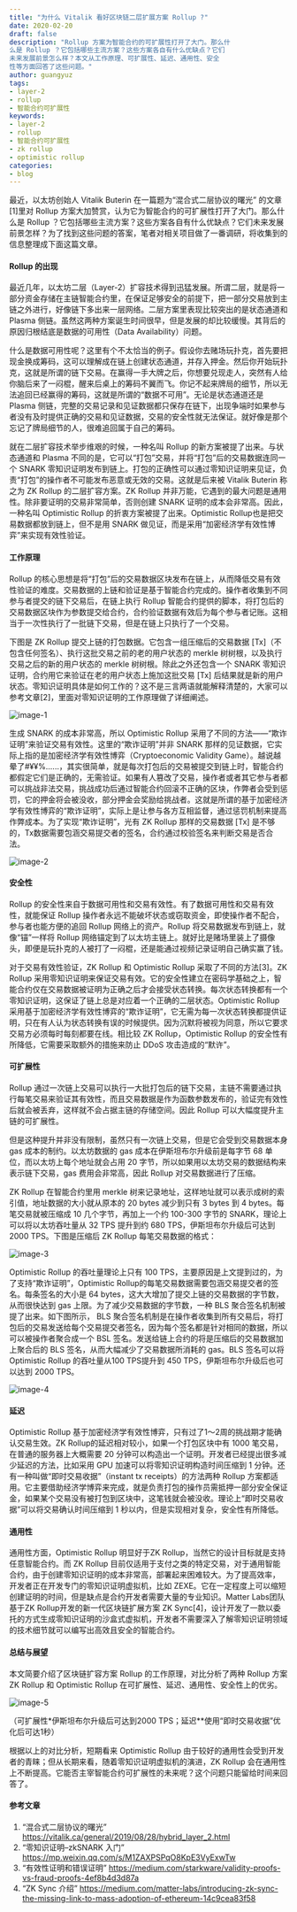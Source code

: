 ```yaml
---
title: "为什么 Vitalik 看好区块链二层扩展方案 Rollup ?"
date: 2020-02-20
draft: false
description: "Rollup 方案为智能合约的可扩展性打开了大门。那么什
么是 Rollup ？它包括哪些主流方案？这些方案各自有什么优缺点？它们
未来发展前景怎么样？本文从工作原理、可扩展性、延迟、通用性、安全
性等方面回答了这些问题。"
author: guangyuz
tags:
- layer-2
- rollup
- 智能合约可扩展性
keywords:
- layer-2
- rollup
- 智能合约可扩展性
- zk rollup
- optimistic rollup
categories:
- blog
---
```




最近，以太坊创始人 Vitalik Buterin 在一篇题为“混合式二层协议的曙光” 的文章[1]里对 Rollup 方案大加赞赏，认为它为智能合约的可扩展性打开了大门。那么什么是 Rollup ？它包括哪些主流方案？这些方案各自有什么优缺点？它们未来发展前景怎样？为了找到这些问题的答案，笔者对相关项目做了一番调研，将收集到的信息整理成下面这篇文章。



#### Rollup 的出现



最近几年，以太坊二层（Layer-2）扩容技术得到迅猛发展。所谓二层，就是将一部分资金存储在主链智能合约里，在保证足够安全的前提下，把一部分交易放到主链之外进行，好像链下多出来一层网络。二层方案里表现比较突出的是状态通道和 Plasma 侧链。虽然这两种方案诞生时间很早，但是发展的却比较缓慢。其背后的原因归根结底是数据的可用性（Data Availability）问题。



什么是数据可用性呢？这里有个不太恰当的例子。假设你去赌场玩扑克，首先要把现金换成筹码，这可以理解成在链上创建状态通道，并存入押金。然后你开始玩扑克，这就是所谓的链下交易。在赢得一手大牌之后，你想要兑现走人，突然有人给你脑后来了一闷棍，醒来后桌上的筹码不翼而飞。你记不起来牌局的细节，所以无法追回已经赢得的筹码，这就是所谓的“数据不可用”。无论是状态通道还是 Plasma 侧链，完整的交易记录和见证数据都只保存在链下，出现争端时如果参与者没有及时提供正确的交易和见证数据，交易的安全性就无法保证。就好像是那个忘记了牌局细节的人，很难追回属于自己的筹码。



就在二层扩容技术举步维艰的时候，一种名叫 Rollup 的新方案被提了出来。与状态通道和 Plasma 不同的是，它可以“打包”交易，并将“打包”后的交易数据连同一个 SNARK 零知识证明发布到链上。打包的正确性可以通过零知识证明来见证，负责“打包”的操作者不可能发布恶意或无效的交易。这就是后来被 Vitalik Buterin 称之为 ZK Rollup 的二层扩容方案。ZK Rollup 并非万能，它遇到的最大问题是通用性。除非要证明的交易非常简单，否则创建 SNARK 证明的成本会非常高。因此，一种名叫 Optimistic Rollup 的折衷方案被提了出来。Optimistic Rollup也是把交易数据都放到链上，但不是用 SNARK 做见证，而是采用“加密经济学有效性博弈”来实现有效性验证。



#### 工作原理



Rollup 的核心思想是将“打包”后的交易数据区块发布在链上，从而降低交易有效性验证的难度。交易数据的上链和验证是基于智能合约完成的。操作者收集到不同参与者提交的链下交易后，在链上执行 Rollup 智能合约提供的脚本，将打包后的交易数据区块作为参数提交给合约，合约验证数据有效后为每个参与者记账。这相当于一次性执行了一批链下交易，但是在链上只执行了一个交易。



下图是 ZK Rollup 提交上链的打包数据。它包含一组压缩后的交易数据 [Tx]（不包含任何签名）、执行这批交易之前的老的用户状态的 merkle 树树根，以及执行交易之后的新的用户状态的 merkle 树树根。除此之外还包含一个 SNARK 零知识证明，合约用它来验证在老的用户状态上施加这批交易 [Tx] 后结果就是新的用户状态。零知识证明具体是如何工作的？这不是三言两语就能解释清楚的，大家可以参考文章[2]，里面对零知识证明的工作原理做了详细阐述。

![image-1](images/image-1.png)

生成 SNARK 的成本非常高，所以 Optimistic Rollup 采用了不同的方法——“欺诈证明”来验证交易有效性。这里的“欺诈证明”并非 SNARK 那样的见证数据，它实际上指的是加密经济学有效性博弈（Cryptoeconomic Validity Game）。越说越晕了#¥¥%......，其实很简单，就是每次打包后的交易被提交到链上时，智能合约都假定它们是正确的，无需验证。如果有人篡改了交易，操作者或者其它参与者都可以挑战非法交易，挑战成功后通过智能合约回滚不正确的区块，作弊者会受到惩罚，它的押金将会被没收，部分押金会奖励给挑战者。这就是所谓的基于加密经济学有效性博弈的“欺诈证明”，实际上是让参与各方互相监督，通过惩罚机制来提高作弊成本。为了实现“欺诈证明”，光有 ZK Rollup 那样的交易数据 [Tx] 是不够的，Tx数据需要包涵交易提交者的签名，合约通过校验签名来判断交易是否合法。

![image-2](./images/image-2.png)



#### 安全性



Rollup 的安全性来自于数据可用性和交易有效性。有了数据可用性和交易有效性，就能保证 Rollup 操作者永远不能破坏状态或窃取资金，即使操作者不配合，参与者也能方便的追回 Rollup 网络上的资产。Rollup 将交易数据发布到链上，就像“锚”一样将 Rollup 网络锚定到了以太坊主链上。就好比是赌场里装上了摄像头，即便是玩扑克的人被打了一闷棍，还是能通过视频记录证明自己确实赢了钱。



对于交易有效性验证，ZK Rollup 和 Optimistic Rollup 采取了不同的方法[3]。ZK Rollup 采用零知识证明来保证交易有效。它的安全性建立在密码学基础之上，智能合约仅在交易数据被证明为正确之后才会接受状态转换。每次状态转换都有一个零知识证明，这保证了链上总是对应着一个正确的二层状态。Optimistic Rollup 采用基于加密经济学有效性博弈的“欺诈证明”，它无需为每一次状态转换都提供证明，只在有人认为状态转换有误的时候提供。因为沉默将被视为同意，所以它要求交易方必须每时每刻都要在线。相比较 ZK Rollup，Optimistic Rollup 的安全性有所降低，它需要采取额外的措施来防止 DDoS 攻击造成的“默许”。



#### 可扩展性



Rollup 通过一次链上交易可以执行一大批打包后的链下交易，主链不需要通过执行每笔交易来验证其有效性，而且交易数据是作为函数参数发布的，验证完有效性后就会被丢弃，这样就不会占据主链的存储空间。因此 Rollup 可以大幅度提升主链的可扩展性。



但是这种提升并非没有限制，虽然只有一次链上交易，但是它会受到交易数据本身 gas 成本的制约。以太坊数据的 gas 成本在伊斯坦布尔升级前是每字节 68 单位，而以太坊上每个地址就会占用 20 字节，所以如果用以太坊交易的数据结构来表示链下交易，gas 费用会非常高，因此 Rollup 对交易数据进行了压缩。



ZK Rollup 在智能合约里用 merkle 树来记录地址，这样地址就可以表示成树的索引值，地址数据的大小就从原本的 20 bytes 减少到只有 3 bytes 到 4 bytes。每笔交易就被压缩成 10 几个字节，再加上一个约 100-300 字节的 SNARK，理论上可以将以太坊吞吐量从 32 TPS 提升到约 680 TPS，伊斯坦布尔升级后可达到 2000 TPS。下图是压缩后 ZK Rollup 每笔交易数据的格式：

![image-3](./images/image-3.png)



Optimistic Rollup 的吞吐量理论上只有 100 TPS，主要原因是上文提到过的，为了支持“欺诈证明”，Optimistic Rollup的每笔交易数据需要包涵交易提交者的签名。每条签名的大小是 64 bytes，这大大增加了提交上链的交易数据的字节数，从而很快达到 gas 上限。为了减少交易数据的字节数，一种 BLS 聚合签名机制被提了出来。如下图所示， BLS 聚合签名机制是在操作者收集到所有交易后，将打包后的交易发送给每个交易提交者签名，因为每个签名都是针对相同的数据，所以可以被操作者聚合成一个 BSL 签名。发送给链上合约的将是压缩后的交易数据加上聚合后的 BLS 签名，从而大幅减少了交易数据所消耗的 gas。BLS 签名可以将 Optimistic Rollup 的吞吐量从100 TPS提升到 450 TPS，伊斯坦布尔升级后也可以达到 2000 TPS。

![image-4](./images/image-4.png)



#### 延迟



Optimistic Rollup 基于加密经济学有效性博弈，只有过了1～2周的挑战期才能确认交易生效。ZK Rollup的延迟相对较小，如果一个打包区块中有 1000 笔交易，在普通的服务器上大概需要 20 分钟可以构造出一个证明。开发者已经提出很多减少延迟的方法，比如采用 GPU 加速可以将零知识证明构造时间压缩到 1 分钟。还有一种叫做“即时交易收据”（instant tx receipts）的方法两种 Rollup 方案都适用。它主要借助经济学博弈来完成，就是负责打包的操作员需抵押一部分安全保证金，如果某个交易没有被打包到区块中，这笔钱就会被没收。理论上“即时交易收据”可以将交易确认时间压缩到 1 秒以内，但是实现相对复杂，安全性有所降低。



#### 通用性



通用性方面，Optimistic Rollup 明显好于ZK Rollup，当然它的设计目标就是支持任意智能合约。而 ZK Rollup 目前仅适用于支付之类的特定交易，对于通用智能合约，由于创建零知识证明的成本非常高，部署起来困难较大。为了提高效率， 开发者正在开发专门的零知识证明虚拟机，比如 ZEXE。它在一定程度上可以缩短创建证明的时间，但是缺点是合约开发者需要大量的专业知识。Matter Labs团队基于ZK Rollup开发的新一代区块链扩展方案 ZK Sync[4]，设计开发了一款以委托的方式生成零知识证明的沙盒式虚拟机，开发者不需要深入了解零知识证明领域的技术细节就可以编写出高效且安全的智能合约。



#### 总结与展望



本文简要介绍了区块链扩容方案 Rollup 的工作原理，对比分析了两种 Rollup 方案 ZK Rollup 和 Optimistic Rollup 在可扩展性、延迟、通用性、安全性上的优劣。

![image-5](./images/image-5.png)

（可扩展性*伊斯坦布尔升级后可达到2000 TPS；延迟**使用“即时交易收据”优化后可达1秒）



根据以上的对比分析，短期看来 Optimistic Rollup 由于较好的通用性会受到开发者的青睐；但从长期来看，随着零知识证明虚拟机的演进，ZK Rollup 会在通用性上不断提高。它能否主宰智能合约可扩展性的未来呢？这个问题只能留给时间来回答了。



#### 参考文章

1. “混合式二层协议的曙光” https://vitalik.ca/general/2019/08/28/hybrid_layer_2.html
2. “零知识证明–zkSNARK 入门” https://mp.weixin.qq.com/s/M1ZAXPSPqO8KpE3VyExwTw
3. “有效性证明和错误证明” https://medium.com/starkware/validity-proofs-vs-fraud-proofs-4ef8b4d3d87a
4. “ZK Sync 介绍” https://medium.com/matter-labs/introducing-zk-sync-the-missing-link-to-mass-adoption-of-ethereum-14c9cea83f58

